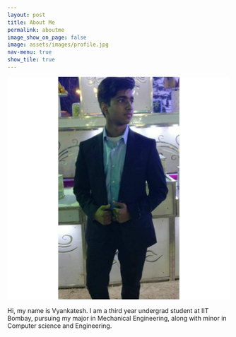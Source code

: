 ```yaml
---
layout: post
title: About Me
permalink: aboutme
image_show_on_page: false
image: assets/images/profile.jpg
nav-menu: true
show_tile: true
---
```

<p><span class="image right"><img src="assets/images/profile.jpg" alt="" border-radius="50%" /></span>

Hi, my name is Vyankatesh. I am a third year undergrad student at IIT Bombay, pursuing my major in Mechanical Engineering,
along with minor in Computer science and Engineering. 
</p>
